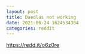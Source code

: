 ```yaml
--- 
layout: post 
title: Daedlus not working 
date: 2021-06-24 1624534304 
categories: reddit 
--- 
```

https://redd.it/o6z0re